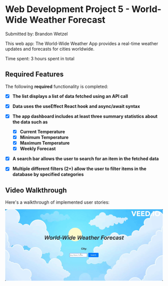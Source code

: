 # Web Development Project 5 - World-Wide Weather Forecast

Submitted by: Brandon Wetzel

This web app: The World-Wide Weather App provides a real-time weather updates and forecasts for cities worldwide. 

Time spent: 3 hours spent in total

## Required Features

The following **required** functionality is completed:

- [x] **The list displays a list of data fetched using an API call**
- [x] **Data uses the useEffect React hook and async/await syntax**
- [x] **The app dashboard includes at least three summary statistics about the data such as**
  - [x]  **Current Temperature**
  - [x]  **Minimum Temperature**
  - [x]  **Maximum Temperature**
  - [x]  **Weekly Forecast**
- [x] **A search bar allows the user to search for an item in the fetched data**
- [x] **Multiple different filters (2+) allow the user to filter items in the database by specified categories**



## Video Walkthrough

Here's a walkthrough of implemented user stories:

<img src='test/public/hw5.gif' title='Video Walkthrough' width='' alt='Video Walkthrough' />


